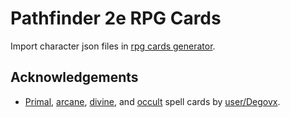 # Pathfinder 2e RPG Cards

Import character json files in [rpg cards generator](https://rpg-cards.vercel.app/).

## Acknowledgements

- [Primal](https://www.reddit.com/r/Pathfinder2e/comments/e09z86/primal_spell_cards/), [arcane](https://www.reddit.com/r/Pathfinder2e/comments/epmp8n/arcane_spell_cards/), [divine](https://www.reddit.com/r/Pathfinder2e/comments/epmwd3/divine_spell_cards/), and [occult](https://www.reddit.com/r/Pathfinder2e/comments/epn1qk/occult_spell_cards/) spell cards by [user/Degovx](https://www.reddit.com/user/Degovx).
